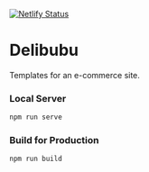 [![Netlify Status](https://api.netlify.com/api/v1/badges/3a7379cb-fb5f-4b27-8bf1-b12fa1a8887a/deploy-status)](https://app.netlify.com/sites/sleepy-albattani-5f1cf7/deploys)

Delibubu
=========
Templates for an e-commerce site.

### Local Server
```bash
npm run serve
```

### Build for Production
```bash
npm run build
```
